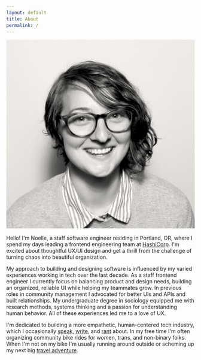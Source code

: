 ```yaml
---
layout: default
title: About
permalink: /
---
```


<img src="img/ndaley_bw.jpg" class="me" alt="Noelle Daley headshot">

Hello! I'm Noelle, a staff software engineer residing in Portland, OR, where I spend my days leading a frontend engineering team at [HashiCorp](https://www.hashicorp.com/). I'm excited about thoughtful UX/UI design and get a thrill from the challenge of turning chaos into beautiful organization.

My approach to building and designing software is influenced by my varied experiences working in tech over the last decade. As a staff frontend engineer I currently focus on balancing product and design needs, building an organized, reliable UI while helping my teammates grow. In previous roles in community management I advocated for better UIs and APIs and built relationships. My undergraduate degree in sociology equipped me with research methods, systems thinking and a passion for understanding human behavior.  All of these experiences led me to a love of UX.

I'm dedicated to building a more empathetic, human-centered tech industry, which I occasionally [speak](http://opensourcebridge.org/sessions/1763), [write](/blog/), and [rant](https://youtu.be/Eg8-tf7VFuQ) about. In my free time I'm often organizing community bike rides for women, trans, and non-binary folks. When I'm not on my bike I'm usually running around outside or scheming up my next big [travel adventure](https://drive.google.com/open?id=1muxaKlQ9ndnV7dptPwHesS8o89w&usp=sharing).
